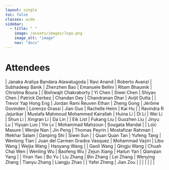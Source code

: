 ```yaml
---
layout: single
toc: false
classes: wide
sidebar:  
  - title: " "   
    image: /assets/images/logo.png
    image_alt: "image"
    nav: "docs"
---
```


# Attendees

| Janaka Araliya Bandara Alawatugoda | Ravi Anand | Roberto Avanzi | Subhadeep Banik | Zhenzhen Bao | Emanuele Bellini | Ritam Bhaumik | Christina Boura |
| Bishwajit Chakraborty | Yi Chen | Siwei Chen | Shiyao Chen | Patrick Derbez | Chandan Dey | Chandranan Dhar | Avijit Dutta |
| Trevor Yap Hong Eng | Jordan Rami Reuven Ethan | Zheng Gong | Jérôme Govinden | Lorenzo Grassi | Jian Guo | Rachelle Heim | Kai Hu |
| Ravindra R Jejurikar | Mustafa Mahmoud Mohammed Kairallah | Huina Li | Di Li | Wei Li | Shun Li | Xingran Li | Da Lin |
| Eik List | Fukang Liu | Guozhen Liu | Jinyu Lu | Yiyuan Luo | Yin Lv | Mohammad Mahzoun | Sougata Mandal |
| Loïc Masure | Wenjie Nan | Jin Peng | Thomas Peyrin | Mostafizar Rahman | Iftekhar Salam | Danping Shi | Siwei Sun |
| Quan Quan Tan | Yufeng Tang | Wenlong Tian | Juan del Carmen Grados Vasquez | Mohammad Vaziri | Libo Wang | Weijia Wang | Haoyang Wang |
| Gaoli Wang | Qingju Wang | Chuah Chai Wen | Wenling Wu | Baofeng Wu | Zejun Xiang | Hailun Yan | Qianqian Yang |
| Yiran Yao | Bo Yu | Liu Zhang | Bin Zhang | Lei Zhang | Wenying Zhang | Tianyu Zhang | Liangju Zhao |
| Yafei Zheng | Jian Zou |   |   |   |   |   |   |
